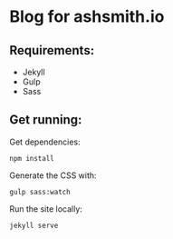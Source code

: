 # Blog for ashsmith.io

## Requirements:

- Jekyll
- Gulp
- Sass

## Get running:

Get dependencies:

    npm install

Generate the CSS with:

    gulp sass:watch

Run the site locally:

    jekyll serve
